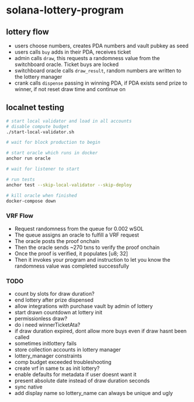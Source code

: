 # solana-lottery-program

## lottery flow

- users choose numbers, creates PDA numbers and vault pubkey as seed
- users calls `buy` adds in their PDA, receives ticket
- admin calls `draw`, this requests a randomness value from the switchboard oracle. Ticket buys are locked
- switchboard oracle calls `draw_result`, random numbers are written to the lottery manager
- crank calls `dispense` passing in winning PDA, if PDA exists send prize to winner, if not reset draw time and continue on

## localnet testing

```bash
# start local validator and load in all accounts
# disable compute budget
./start-local-validator.sh

# wait for block production to begin

# start oracle which runs in docker 
anchor run oracle

# wait for listener to start

# run tests
anchor test --skip-local-validator --skip-deploy

# kill oracle when finished
docker-compose down
```

### VRF Flow

- Request randomness from the queue for 0.002 wSOL
- The queue assigns an oracle to fulfill a VRF request
- The oracle posts the proof onchain
- Then the oracle sends ~270 txns to verify the proof onchain 
- Once the proof is verified, it populates [u8; 32]
- Then it invokes your program and instruction to let you know the randomness value was completed successfully

### TODO

- count by slots for draw duration?
- end lottery after prize dispensed
- allow integrations with purchase vault by admin of lottery
- start drawn countdown at lottery init
- permissionless draw?
- do i need winnerTicketAta?
- if draw duration expired, dont allow more buys even if draw hasnt been called
- sometimes initlottery fails
- store collection accounts in lottery manager
- lottery_manager constraints
- comp budget exceeded troubleshooting
- create vrf in same tx as init lottery?
- enable defaults for metadata if user doesnt want it
- present absolute date instead of draw duration seconds
- sync native
- add display name so lottery_name can always be unique and ugly
